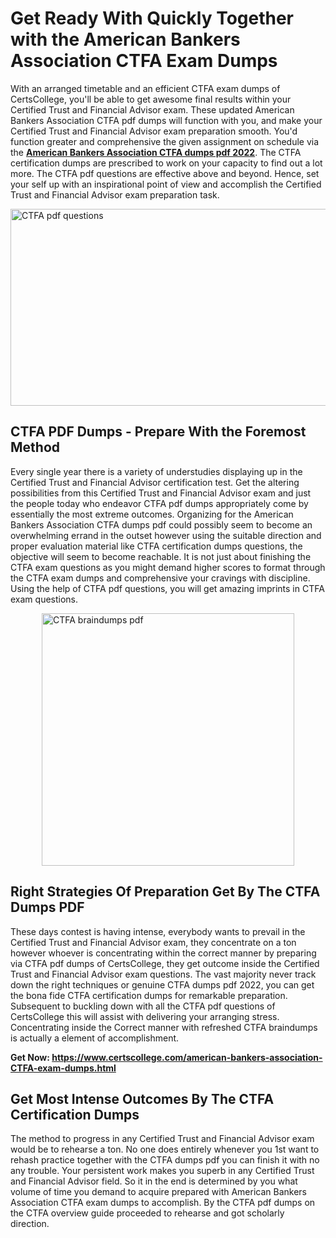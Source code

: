 <h1><strong>Get Ready With Quickly Together with the American Bankers Association CTFA Exam Dumps&nbsp;</strong></h1>
<p><span style="font-weight: 400;">With an arranged timetable and an efficient  CTFA exam dumps of CertsCollege, you'll be able to get awesome final results within your Certified Trust and Financial Advisor exam. These updated American Bankers Association CTFA pdf dumps will function with you, and make your Certified Trust and Financial Advisor exam preparation smooth. You'd function greater and comprehensive the given assignment on schedule via the <strong><a href="https://www.certscollege.com/american-bankers-association-CTFA-exam-dumps.html">American Bankers Association CTFA dumps pdf 2022</a></strong>. The CTFA certification dumps are prescribed to work on your capacity to find out a lot more. The  CTFA pdf questions are effective above and beyond. Hence, set your self up with an inspirational point of view and accomplish the Certified Trust and Financial Advisor exam preparation task.&nbsp;</span></p>
<p><span style="font-weight: 400;"><img style="display: block; margin-left: auto; margin-right: auto;" src="https://i.ibb.co/CPDK3ps/Yellow-and-Blue-Initiative-Blog-Banner.png" alt="CTFA pdf questions" width="559" height="315" /></span></p>
<h2><strong>CTFA PDF Dumps - Prepare With the Foremost Method</strong></h2>
<p><span style="font-weight: 400;">Every single year there is a variety of understudies displaying up in the Certified Trust and Financial Advisor certification test. Get the altering possibilities from this Certified Trust and Financial Advisor exam and just the people today who endeavor CTFA pdf dumps appropriately come by essentially the most extreme outcomes. Organizing for the American Bankers Association CTFA dumps pdf could possibly seem to become an overwhelming errand in the outset however using the suitable direction and proper evaluation material like CTFA certification dumps questions, the objective will seem to become reachable. It is not just about finishing the CTFA exam questions as you might demand higher scores to format through the CTFA exam dumps and comprehensive your cravings with discipline. Using the help of CTFA pdf questions, you will get amazing imprints in CTFA exam questions.</span></p>
<p><span style="font-weight: 400;"><a href="https://tinyurl.com/ycanbxeq"><img style="display: block; margin-left: auto; margin-right: auto;" src="https://i.ibb.co/9tMrhdY/Teacher-Appreciation-Invitation.png" alt="CTFA braindumps pdf " width="404" height="404" /></a></span></p>
<h2><strong>Right Strategies Of Preparation Get By The CTFA Dumps PDF</strong></h2>
<p><span style="font-weight: 400;">These days contest is having intense, everybody wants to prevail in the Certified Trust and Financial Advisor exam, they concentrate on a ton however whoever is concentrating within the correct manner by preparing via CTFA pdf dumps of CertsCollege, they get outcome inside the Certified Trust and Financial Advisor exam questions. The vast majority never track down the right techniques or genuine CTFA dumps pdf 2022, you can get the bona fide CTFA certification dumps for remarkable preparation. Subsequent to buckling down with all the  CTFA pdf questions of CertsCollege this will assist with delivering your arranging stress. Concentrating inside the Correct manner with refreshed CTFA braindumps is actually a element of accomplishment.</span></p>
<p><span style="font-weight: 400;"><strong>Get Now: <a href="https://www.certscollege.com/american-bankers-association-CTFA-exam-dumps.html">https://www.certscollege.com/american-bankers-association-CTFA-exam-dumps.html</a></strong></span></p>
<h2><strong>Get Most Intense Outcomes By The CTFA Certification Dumps</strong></h2>
<p><span style="font-weight: 400;">The method to progress in any Certified Trust and Financial Advisor exam would be to rehearse a ton. No one does entirely whenever you 1st want to rehash practice together with the CTFA dumps pdf you can finish it with no any trouble. Your persistent work makes you superb in any Certified Trust and Financial Advisor field. So it in the end is determined by you what volume of time you demand to acquire prepared with American Bankers Association CTFA exam dumps to accomplish. By the CTFA pdf dumps on the CTFA overview guide proceeded to rehearse and got scholarly direction.</span></p>
